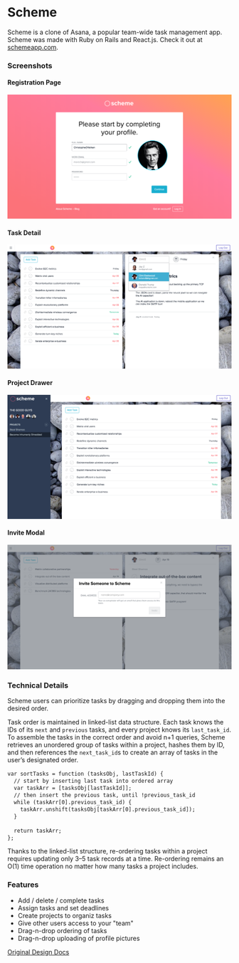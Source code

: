 # Scheme
Scheme is a clone of Asana, a popular team-wide task management app. Scheme was made with Ruby on Rails and React.js. Check it out at [schemeapp.com](http://www.schemeapp.com/).

### Screenshots
#### Registration Page
![registration_page]
#### Task Detail
![task_detail]
#### Project Drawer
![project_drawer]
#### Invite Modal
![invite_modal]

[registration_page]: ./docs/screenshots/registration_page.png
[task_detail]: ./docs/screenshots/task_detail.png
[project_drawer]: ./docs/screenshots/project_drawer.png
[invite_modal]: ./docs/screenshots/invite_modal.png

### Technical Details
Scheme users can prioritize tasks by dragging and dropping them into the desired order.

Task order is maintained in linked-list data structure. Each task knows the IDs of its `next` and `previous` tasks, and every project knows its `last_task_id`. To assemble the tasks in the correct order and avoid n+1 queries, Scheme retrieves an unordered group of tasks within a project, hashes them by ID, and then references the `next_task_id`s to create an array of tasks in the user’s designated order.

```
var sortTasks = function (tasksObj, lastTaskId) {
  // start by inserting last task into ordered array
  var taskArr = [tasksObj[lastTaskId]];
  // then insert the previous task, until !previous_task_id
  while (taskArr[0].previous_task_id) {
    taskArr.unshift(tasksObj[taskArr[0].previous_task_id]);
  }

  return taskArr;
};
```

Thanks to the linked-list structure, re-ordering tasks within a project requires updating only 3–5 task records at a time. Re-ordering remains an O(1) time operation no matter how many tasks a project includes.

### Features
* Add / delete / complete tasks
* Assign tasks and set deadlines
* Create projects to organiz tasks
* Give other users access to your "team"
* Drag-n-drop ordering of tasks
* Drag-n-drop uploading of profile pictures


[Original Design Docs](./README_v0.md)
